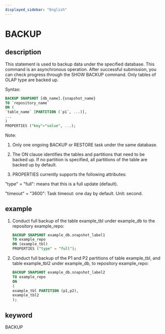 ```yaml
---
displayed_sidebar: "English"
---
```


# BACKUP

## description

This statement is used to backup data under the specified database. This command is an asynchronous operation. After successful submission, you can check progress through the SHOW BACKUP command. Only tables of OLAP type are backed up.

Syntax:

```sql
BACKUP SNAPSHOT [db_name].{snapshot_name}
TO `repository_name`
ON (
`table_name` [PARTITION (`p1`, ...)],
...
)
PROPERTIES ("key"="value", ...);
```

Note:

1. Only one ongoing BACKUP or RESTORE task under the same database.

2. The ON clause identifies the tables and partitions that need to be backed up. If no partition is specified, all partitions of the table are backed up by default.

3. PROPERTIES currently supports the following attributes:

  "type" = "full": means that this is a full update (default).

  "timeout" = "3600": Task timeout: one day by default. Unit: second.

## example

1. Conduct full backup of the table example_tbl under example_db to the repository example_repo:

    ```sql
    BACKUP SNAPSHOT example_db.snapshot_label1
    TO example_repo
    ON (example_tbl)
    PROPERTIES ("type" = "full");
    ```

2. Conduct full backup of the P1 and P2 partitions of table example_tbl, and table example_tbl2 under example_db, to repository example_repo:

    ```sql
    BACKUP SNAPSHOT example_db.snapshot_label2
    TO example_repo
    ON
    (
    example_tbl PARTITION (p1,p2),
    example_tbl2
    );
    ```

## keyword

BACKUP
